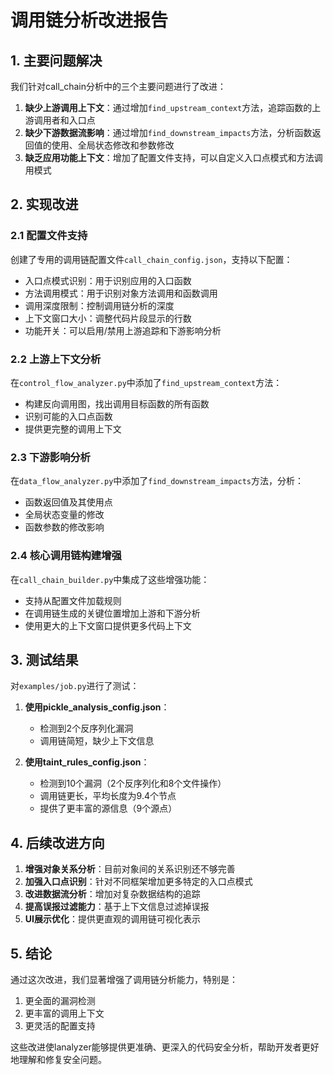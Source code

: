 # 调用链分析改进报告

## 1. 主要问题解决

我们针对call_chain分析中的三个主要问题进行了改进：

1. **缺少上游调用上下文**：通过增加`find_upstream_context`方法，追踪函数的上游调用者和入口点
2. **缺少下游数据流影响**：通过增加`find_downstream_impacts`方法，分析函数返回值的使用、全局状态修改和参数修改
3. **缺乏应用功能上下文**：增加了配置文件支持，可以自定义入口点模式和方法调用模式

## 2. 实现改进

### 2.1 配置文件支持

创建了专用的调用链配置文件`call_chain_config.json`，支持以下配置：

- 入口点模式识别：用于识别应用的入口函数
- 方法调用模式：用于识别对象方法调用和函数调用
- 调用深度限制：控制调用链分析的深度
- 上下文窗口大小：调整代码片段显示的行数
- 功能开关：可以启用/禁用上游追踪和下游影响分析

### 2.2 上游上下文分析

在`control_flow_analyzer.py`中添加了`find_upstream_context`方法：

- 构建反向调用图，找出调用目标函数的所有函数
- 识别可能的入口点函数
- 提供更完整的调用上下文

### 2.3 下游影响分析

在`data_flow_analyzer.py`中添加了`find_downstream_impacts`方法，分析：

- 函数返回值及其使用点
- 全局状态变量的修改
- 函数参数的修改影响

### 2.4 核心调用链构建增强

在`call_chain_builder.py`中集成了这些增强功能：

- 支持从配置文件加载规则
- 在调用链生成的关键位置增加上游和下游分析
- 使用更大的上下文窗口提供更多代码上下文

## 3. 测试结果

对`examples/job.py`进行了测试：

1. **使用pickle_analysis_config.json**：
   - 检测到2个反序列化漏洞
   - 调用链简短，缺少上下文信息

2. **使用taint_rules_config.json**：
   - 检测到10个漏洞（2个反序列化和8个文件操作）
   - 调用链更长，平均长度为9.4个节点
   - 提供了更丰富的源信息（9个源点）

## 4. 后续改进方向

1. **增强对象关系分析**：目前对象间的关系识别还不够完善
2. **加强入口点识别**：针对不同框架增加更多特定的入口点模式
3. **改进数据流分析**：增加对复杂数据结构的追踪
4. **提高误报过滤能力**：基于上下文信息过滤掉误报
5. **UI展示优化**：提供更直观的调用链可视化表示

## 5. 结论

通过这次改进，我们显著增强了调用链分析能力，特别是：

1. 更全面的漏洞检测
2. 更丰富的调用上下文
3. 更灵活的配置支持

这些改进使lanalyzer能够提供更准确、更深入的代码安全分析，帮助开发者更好地理解和修复安全问题。 